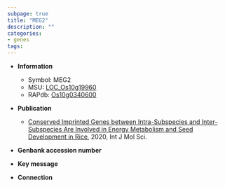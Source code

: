 ```yaml
---
subpage: true
title: "MEG2"
description: ""
categories:
- genes
tags: 
---
```


* **Information**  
    + Symbol: MEG2  
    + MSU: [LOC_Os10g19960](http://rice.plantbiology.msu.edu/cgi-bin/ORF_infopage.cgi?orf=LOC_Os10g19960)  
    + RAPdb: [Os10g0340600](http://rapdb.dna.affrc.go.jp/viewer/gbrowse_details/irgsp1?name=Os10g0340600)  

* **Publication**  
    + [Conserved Imprinted Genes between Intra-Subspecies and Inter-Subspecies Are Involved in Energy Metabolism and Seed Development in Rice](http://www.ncbi.nlm.nih.gov/pubmed?term=Conserved+Imprinted+Genes+between+Intra-Subspecies+and+Inter-Subspecies+Are+Involved+in+Energy+Metabolism+and+Seed+Development+in+Rice%5BTitle%5D), 2020, Int J Mol Sci.

* **Genbank accession number**  

* **Key message**  

* **Connection**  



